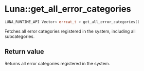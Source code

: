# Luna::get_all_error_categories

```c++
LUNA_RUNTIME_API Vector< errcat_t > get_all_error_categories()
```

Fetches all error categories registered in the system, including all subcategories. 



## Return value
Returns all error categories registered in the system. 

